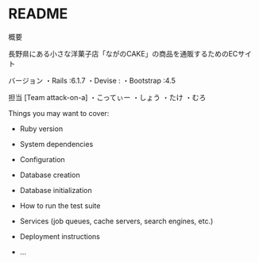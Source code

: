 # README

概要

長野県にある小さな洋菓子店「ながのCAKE」の商品を通販するためのECサイト

バージョン
・Rails :6.1.7
・Devise :
・Bootstrap :4.5

担当
[Team attack-on-a]
・こってぃー
・しょう
・たけ
・むろ


Things you may want to cover:

* Ruby version

* System dependencies

* Configuration

* Database creation

* Database initialization

* How to run the test suite

* Services (job queues, cache servers, search engines, etc.)

* Deployment instructions

* ...
